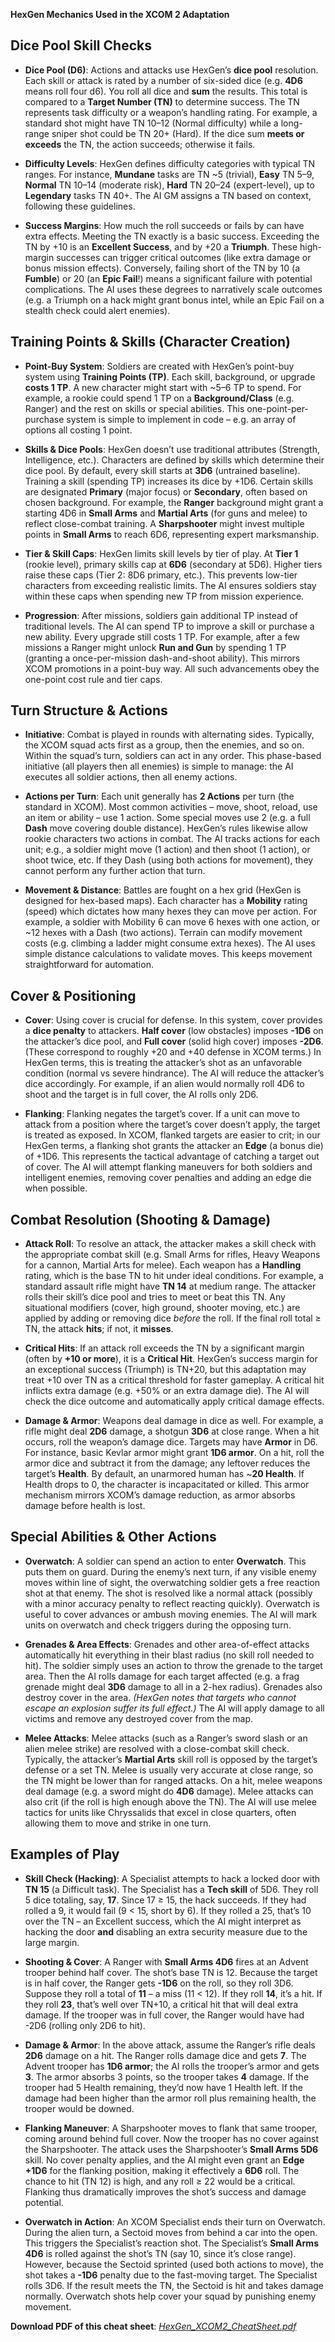 
**HexGen Mechanics Used in the XCOM 2 Adaptation**  

## Dice Pool Skill Checks  
- **Dice Pool (D6)**: Actions and attacks use HexGen’s **dice pool** resolution. Each skill or attack is rated by a number of six-sided dice (e.g. **4D6** means roll four d6). You roll all dice and **sum** the results. This total is compared to a **Target Number (TN)** to determine success. The TN represents task difficulty or a weapon’s handling rating. For example, a standard shot might have TN 10–12 (Normal difficulty) while a long-range sniper shot could be TN 20+ (Hard). If the dice sum **meets or exceeds** the TN, the action succeeds; otherwise it fails.  

- **Difficulty Levels**: HexGen defines difficulty categories with typical TN ranges. For instance, **Mundane** tasks are TN ~5 (trivial), **Easy** TN 5–9, **Normal** TN 10–14 (moderate risk), **Hard** TN 20–24 (expert-level), up to **Legendary** tasks TN 40+. The AI GM assigns a TN based on context, following these guidelines.  

- **Success Margins**: How much the roll succeeds or fails by can have extra effects. Meeting the TN exactly is a basic success. Exceeding the TN by +10 is an **Excellent Success**, and by +20 a **Triumph**. These high-margin successes can trigger critical outcomes (like extra damage or bonus mission effects). Conversely, failing short of the TN by 10 (a **Fumble**) or 20 (an **Epic Fail**!) means a significant failure with potential complications. The AI uses these degrees to narratively scale outcomes (e.g. a Triumph on a hack might grant bonus intel, while an Epic Fail on a stealth check could alert enemies).  

## Training Points & Skills (Character Creation)  
- **Point-Buy System**: Soldiers are created with HexGen’s point-buy system using **Training Points (TP)**. Each skill, background, or upgrade **costs 1 TP**. A new character might start with ~5–6 TP to spend. For example, a rookie could spend 1 TP on a **Background/Class** (e.g. Ranger) and the rest on skills or special abilities. This one-point-per-purchase system is simple to implement in code – e.g. an array of options all costing 1 point.  

- **Skills & Dice Pools**: HexGen doesn’t use traditional attributes (Strength, Intelligence, etc.). Characters are defined by skills which determine their dice pool. By default, every skill starts at **3D6** (untrained baseline). Training a skill (spending TP) increases its dice by +1D6. Certain skills are designated **Primary** (major focus) or **Secondary**, often based on chosen background. For example, the **Ranger** background might grant a starting 4D6 in **Small Arms** and **Martial Arts** (for guns and melee) to reflect close-combat training. A **Sharpshooter** might invest multiple points in **Small Arms** to reach 6D6, representing expert marksmanship.  

- **Tier & Skill Caps**: HexGen limits skill levels by tier of play. At **Tier 1** (rookie level), primary skills cap at **6D6** (secondary at 5D6). Higher tiers raise these caps (Tier 2: 8D6 primary, etc.). This prevents low-tier characters from exceeding realistic limits. The AI ensures soldiers stay within these caps when spending new TP from mission experience.  

- **Progression**: After missions, soldiers gain additional TP instead of traditional levels. The AI can spend TP to improve a skill or purchase a new ability. Every upgrade still costs 1 TP. For example, after a few missions a Ranger might unlock **Run and Gun** by spending 1 TP (granting a once-per-mission dash-and-shoot ability). This mirrors XCOM promotions in a point-buy way. All such advancements obey the one-point cost rule and tier caps.  

## Turn Structure & Actions  
- **Initiative**: Combat is played in rounds with alternating sides. Typically, the XCOM squad acts first as a group, then the enemies, and so on. Within the squad’s turn, soldiers can act in any order. This phase-based initiative (all players then all enemies) is simple to manage: the AI executes all soldier actions, then all enemy actions.  

- **Actions per Turn**: Each unit generally has **2 Actions** per turn (the standard in XCOM). Most common activities – move, shoot, reload, use an item or ability – use 1 action. Some special moves use 2 (e.g. a full **Dash** move covering double distance). HexGen’s rules likewise allow rookie characters two actions in combat. The AI tracks actions for each unit; e.g., a soldier might move (1 action) and then shoot (1 action), or shoot twice, etc. If they Dash (using both actions for movement), they cannot perform any further action that turn.  

- **Movement & Distance**: Battles are fought on a hex grid (HexGen is designed for hex-based maps). Each character has a **Mobility** rating (speed) which dictates how many hexes they can move per action. For example, a soldier with Mobility 6 can move 6 hexes with one action, or ~12 hexes with a Dash (two actions). Terrain can modify movement costs (e.g. climbing a ladder might consume extra hexes). The AI uses simple distance calculations to validate moves. This keeps movement straightforward for automation.  

## Cover & Positioning  
- **Cover**: Using cover is crucial for defense. In this system, cover provides a **dice penalty** to attackers. **Half cover** (low obstacles) imposes **-1D6** on the attacker’s dice pool, and **Full cover** (solid high cover) imposes **-2D6**. (These correspond to roughly +20 and +40 defense in XCOM terms.) In HexGen terms, this is treating the attacker’s shot as an unfavorable condition (normal vs severe hindrance). The AI will reduce the attacker’s dice accordingly. For example, if an alien would normally roll 4D6 to shoot and the target is in full cover, the AI rolls only 2D6.  

- **Flanking**: Flanking negates the target’s cover. If a unit can move to attack from a position where the target’s cover doesn’t apply, the target is treated as exposed. In XCOM, flanked targets are easier to crit; in our HexGen terms, a flanking shot grants the attacker an **Edge** (a bonus die) of +1D6. This represents the tactical advantage of catching a target out of cover. The AI will attempt flanking maneuvers for both soldiers and intelligent enemies, removing cover penalties and adding an edge die when possible.  

## Combat Resolution (Shooting & Damage)  
- **Attack Roll**: To resolve an attack, the attacker makes a skill check with the appropriate combat skill (e.g. Small Arms for rifles, Heavy Weapons for a cannon, Martial Arts for melee). Each weapon has a **Handling** rating, which is the base TN to hit under ideal conditions. For example, a standard assault rifle might have **TN 14** at medium range. The attacker rolls their skill’s dice pool and tries to meet or beat this TN. Any situational modifiers (cover, high ground, shooter moving, etc.) are applied by adding or removing dice *before* the roll. If the final roll total ≥ TN, the attack **hits**; if not, it **misses**.  

- **Critical Hits**: If an attack roll exceeds the TN by a significant margin (often by **+10 or more**), it is a **Critical Hit**. HexGen’s success margin for an exceptional success (Triumph) is TN+20, but this adaptation may treat +10 over TN as a critical threshold for faster gameplay. A critical hit inflicts extra damage (e.g. +50% or an extra damage die). The AI will check the dice outcome and automatically apply critical damage effects.  

- **Damage & Armor**: Weapons deal damage in dice as well. For example, a rifle might deal **2D6** damage, a shotgun **3D6** at close range. When a hit occurs, roll the weapon’s damage dice. Targets may have **Armor** in D6. For instance, basic Kevlar armor might grant **1D6 armor**. On a hit, roll the armor dice and subtract it from the damage; any leftover reduces the target’s **Health**. By default, an unarmored human has ~**20 Health**. If Health drops to 0, the character is incapacitated or killed. This armor mechanism mirrors XCOM’s damage reduction, as armor absorbs damage before health is lost.  

## Special Abilities & Other Actions  
- **Overwatch**: A soldier can spend an action to enter **Overwatch**. This puts them on guard. During the enemy’s next turn, if any visible enemy moves within line of sight, the overwatching soldier gets a free reaction shot at that enemy. The shot is resolved like a normal attack (possibly with a minor accuracy penalty to reflect reacting quickly). Overwatch is useful to cover advances or ambush moving enemies. The AI will mark units on overwatch and check triggers during the opposing turn.  

- **Grenades & Area Effects**: Grenades and other area-of-effect attacks automatically hit everything in their blast radius (no skill roll needed to hit). The soldier simply uses an action to throw the grenade to the target area. Then the AI rolls damage for each target affected (e.g. a frag grenade might deal **3D6** damage to all in a 2-hex radius). Grenades also destroy cover in the area. *(HexGen notes that targets who cannot escape an explosion suffer its full effect.)* The AI will apply damage to all victims and remove any destroyed cover from the map.  

- **Melee Attacks**: Melee attacks (such as a Ranger’s sword slash or an alien melee strike) are resolved with a close-combat skill check. Typically, the attacker’s **Martial Arts** skill roll is opposed by the target’s defense or a set TN. Melee is usually very accurate at close range, so the TN might be lower than for ranged attacks. On a hit, melee weapons deal damage (e.g. a sword might do **4D6** damage). Melee attacks can also crit (if the roll is high enough above the TN). The AI will use melee tactics for units like Chryssalids that excel in close quarters, often allowing them to move and strike in one turn.  

## Examples of Play  
- **Skill Check (Hacking)**: A Specialist attempts to hack a locked door with **TN 15** (a Difficult task). The Specialist has a **Tech skill** of 5D6. They roll 5 dice totaling, say, **17**. Since 17 ≥ 15, the hack succeeds. If they had rolled a 9, it would fail (9 < 15, short by 6). If they rolled a 25, that’s 10 over the TN – an Excellent success, which the AI might interpret as hacking the door **and** disabling an extra security measure due to the large margin.  

- **Shooting & Cover**: A Ranger with **Small Arms 4D6** fires at an Advent trooper behind half cover. The shot’s base TN is 12. Because the target is in half cover, the Ranger gets **-1D6** on the roll, so they roll 3D6. Suppose they roll a total of **11** – a miss (11 < 12). If they roll **14**, it’s a hit. If they roll **23**, that’s well over TN+10, a critical hit that will deal extra damage. If the trooper was in full cover, the Ranger would have had -2D6 (rolling only 2D6 to hit).  

- **Damage & Armor**: In the above attack, assume the Ranger’s rifle deals **2D6** damage on a hit. The Ranger rolls damage dice and gets **7**. The Advent trooper has **1D6 armor**; the AI rolls the trooper’s armor and gets **3**. The armor absorbs 3 points, so the trooper takes **4** damage. If the trooper had 5 Health remaining, they’d now have 1 Health left. If the damage had been higher than the armor roll plus remaining health, the trooper would be downed.  

- **Flanking Maneuver**: A Sharpshooter moves to flank that same trooper, coming around behind full cover. Now the trooper has no cover against the Sharpshooter. The attack uses the Sharpshooter’s **Small Arms 5D6** skill. No cover penalty applies, and the AI might even grant an **Edge +1D6** for the flanking position, making it effectively a **6D6** roll. The chance to hit (TN 12) is high, and any roll ≥ 22 would be a critical. Flanking thus dramatically improves the shot’s success and damage potential.  

- **Overwatch in Action**: An XCOM Specialist ends their turn on Overwatch. During the alien turn, a Sectoid moves from behind a car into the open. This triggers the Specialist’s reaction shot. The Specialist’s **Small Arms 4D6** is rolled against the shot’s TN (say 10, since it’s close range). However, because the Sectoid sprinted (used both actions to move), the shot takes a **-1D6** penalty due to the fast-moving target. The Specialist rolls 3D6. If the result meets the TN, the Sectoid is hit and takes damage normally. Overwatch shots help cover your squad by punishing enemy movement.  

**Download PDF of this cheat sheet**: *[HexGen_XCOM2_CheatSheet.pdf](file:///mnt/data/HexGen_XCOM2_CheatSheet.pdf)*

